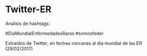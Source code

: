 # Twitter-ER
Analisis de hashtags:

#DiaMundialEnfermedadesRaras
#somosfeder

Extraidos de Twitter, en fechas cercanas al dia mundial de las ER (29/02/2017)

